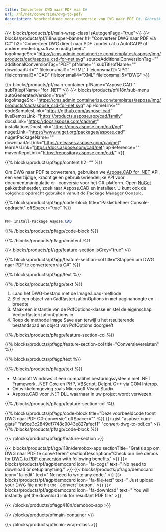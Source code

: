 ```yaml
---
title: Converteer DWG naar PDF via C# 
url: /nl/net/conversion/dwg-to-pdf/ 
description: Voorbeeldcode voor conversie van DWG naar PDF C#. Gebruik API-voorbeeldcode voor batch-DWG-bestanden naar PDF-conversie binnen VB.NET, Asp.NET of een op .NET gebaseerde toepassing.
---
```


{{< blocks/products/pf/main-wrap-class isAutogenPage="true">}}
{{< blocks/products/pf/i18n/upper-banner h1="Converteer DWG naar PDF via C#" h2="Converteer DWG direct naar PDF zonder dat u AutoCAD® of andere renderingsoftware nodig heeft." logoImageSrc="https://cms.admin.containerize.com/templates/aspose/img/products/cad/aspose_cad-for-net.svg" sourceAdditionalConversionTag="" additionalConversionTag="PDF" pfName="" subTitlepfName="" downloadUrl="" fileiconsmall1="HTML" fileiconsmall2="JPG" fileiconsmall3="CAD" fileiconsmall4="XML" fileiconsmall5="DWG" >}}

{{< blocks/products/pf/main-container pfName="Aspose.CAD " subTitlepfName="for .NET" >}}
{{< blocks/products/pf/i18n/sub-menu autoGeneratedVersion="true" logoImageSrc="https://cms.admin.containerize.com/templates/aspose/img/products/cad/aspose_cad-for-net.svg" apiHomeLink="" codeSamplesLink="https://github.com/aspose-cad" liveDemosLink="https://products.aspose.app/cad/family" docsLink="https://docs.aspose.com/cad/net" installationsDocsLink="https://docs.aspose.com/cad/net" nugetLink="https://www.nuget.org/packages/aspose.cad" nugetPackageName="" downloadAsLink="https://releases.aspose.com/cad/net" learnAsLink="https://docs.aspose.com/cad/net" apiReference="" mavenRepoLink="https://repository.aspose.com/cad/" >}}

{{% blocks/products/pf/agp/content h2="" %}}

Om DWG naar PDF te converteren, gebruiken we <a href=https://products.aspose.com/cad/net>Aspose.CAD for .NET</a> API, een veelzijdige, krachtige en gebruiksvriendelijke API voor documentmanipulatie en -conversie voor het C#-platform. Open <a href=https://www.nuget.org/packages/aspose.cad>NuGet</a> pakketbeheerder, zoek naar Aspose.CAD en installeer. U kunt ook de volgende opdracht gebruiken vanuit de Package Manager Console.

{{% blocks/products/pf/agp/code-block title="Pakketbeheer Console-opdracht" offSpacer="true" %}}

```cs

PM> Install-Package Aspose.CAD

```

{{% /blocks/products/pf/agp/code-block %}}

{{% /blocks/products/pf/agp/content %}}

{{< blocks/products/pf/agp/feature-section isGrey="true" >}}

{{% blocks/products/pf/agp/feature-section-col title="Stappen om DWG naar PDF te converteren via C#" %}}

{{% blocks/products/pf/agp/text %}}

{{% /blocks/products/pf/agp/text %}}

1. Laad het DWG-bestand met de Image.Load-methode
1. Stel een object van CadRasterizationOptions in met paginahoogte en -breedte
1. Maak een instantie van de PdfOptions-klasse en stel de eigenschap VectorRasterizationOptions in
1. Roep de methode Image.Save aan terwijl u het resulterende bestandspad en object van PdfOptions doorgeeft

{{% /blocks/products/pf/agp/feature-section-col %}}

{{% blocks/products/pf/agp/feature-section-col title="Conversievereisten" %}}

{{% blocks/products/pf/agp/text %}}

{{% /blocks/products/pf/agp/text %}}

- Microsoft Windows of een compatibel besturingssysteem met .NET Framework, .NET Core en PHP, VBScript, Delphi, C++ via COM Interop.
- Ontwikkelomgeving zoals Microsoft Visual Studio.
- Aspose.CAD voor .NET DLL waarnaar in uw project wordt verwezen.

{{% /blocks/products/pf/agp/feature-section-col %}}

{{% blocks/products/pf/agp/code-block title="Deze voorbeeldcode toont DWG naar PDF C#-conversie" offSpacer="" %}}
{{< gist "aspose-com-gists" "fa9ce3c2849df7748c9043e827afecf1" "convert-dwg-to-pdf.cs" >}}
{{% /blocks/products/pf/agp/code-block %}}

{{< /blocks/products/pf/agp/feature-section >}}    

<!-- aboutfile Starts -->

{{< blocks/products/pf/agp/i18n/demobox-app sectionTitle="Gratis app om DWG naar PDF te converteren" sectionDescription="Check our live demos for [DWG to PDF conversion](https://products.aspose.app/cad/conversion/dwg-to-pdf) with following benefits." >}}
        {{< blocks/products/pf/agp/democard icon="fa-cogs" text=" No need to download or setup anything." >}}
        {{< blocks/products/pf/agp/democard icon="fa-edit" text=" No need to write any code." >}}
        {{< blocks/products/pf/agp/democard icon="fa-file-text" text=" Just upload your DWG file and hit the \"Convert\" button." >}}
        {{< blocks/products/pf/agp/democard icon="fa-download" text=" You will instantly get the download link for resultant PDF file." >}}
 
   
{{< /blocks/products/pf/agp/i18n/demobox-app >}}

<!-- aboutfile Ends -->

{{< /blocks/products/pf/main-container >}}
    
{{< /blocks/products/pf/main-wrap-class >}}